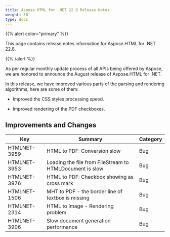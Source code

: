 ```yaml
---
title: Aspose.HTML for .NET 22.8 Release Notes
weight: 50
type: docs
---
```

  {{% alert color="primary" %}} 

This page contains release notes information for Aspose.HTML for .NET 22.8.

{{% /alert %}} 

As per regular monthly update process of all APIs being offered by Aspose, we are honored to announce the August release of Aspose.HTML for .NET.

In this release, we have improved various parts of the parsing and rendering algorithms, here are some of them:

* Improved the CSS styles processing speed.

* Improved rendering of the PDF checkboxes.



## **Improvements and Changes**

| **Key**      | **Summary**                                                                | **Category** |
| ------------ | -------------------------------------------------------------------------- | ------------ |
| HTMLNET-3959 | HTML to PDF: Conversion slow            | Bug          |
| HTMLNET-3953 | Loading the file from FileStream to HTMLDocument is slow| Bug          |
| HTMLNET-3976 | HTML to PDF: Checkbox showing as cross mark | Bug          |
| HTMLNET-1506 | MHT to PDF - the border line of textbox is missing | Bug          |
| HTMLNET-2314 | HTML to Image - Rendering problem | Bug          |
| HTMLNET-3906 | Slow document generation performance | Bug          |



